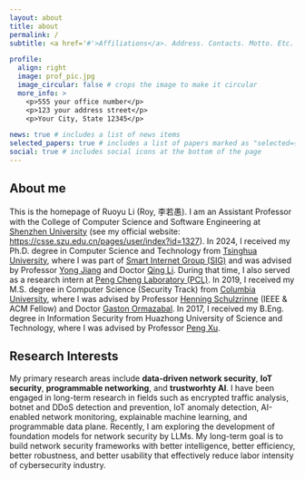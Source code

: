 ```yaml
---
layout: about
title: about
permalink: /
subtitle: <a href='#'>Affiliations</a>. Address. Contacts. Motto. Etc.

profile:
  align: right
  image: prof_pic.jpg
  image_circular: false # crops the image to make it circular
  more_info: >
    <p>555 your office number</p>
    <p>123 your address street</p>
    <p>Your City, State 12345</p>

news: true # includes a list of news items
selected_papers: true # includes a list of papers marked as "selected={true}"
social: true # includes social icons at the bottom of the page
---
```


## About me

This is the homepage of Ruoyu Li (Roy, 李若愚). I am an Assistant Professor with the College of Computer Science and Software Engineering at [Shenzhen University](https://www.szu.edu.cn) (see my official website: https://csse.szu.edu.cn/pages/user/index?id=1327). In 2024, I received my Ph.D. degree in Computer Science and Technology from [Tsinghua University](https://www.tsinghua.edu.cn), where I was part of [Smart Internet Group (SIG)](https://smartinternet.group/) and was advised by Professor [Yong Jiang](https://www.sigs.tsinghua.edu.cn/jy/main.htm) and Doctor [Qing Li](https://smartinternet.group/qing/). During that time, I also served as a research intern at [Peng Cheng Laboratory (PCL)](https://www.pcl.ac.cn). In 2019, I received my M.S. degree in Computer Science (Security Track) from [Columbia University](https://www.columbia.edu), where I was advised by Professor [Henning Schulzrinne](https://www.engineering.columbia.edu/faculty/henning-schulzrinne) (IEEE & ACM Fellow) and Doctor [Gaston Ormazabal](https://www.linkedin.com/in/gaston-ormazabal-8304893/). In 2017, I received my B.Eng. degree in Information Security from Huazhong University of Science and Technology, where I was advised by Professor [Peng Xu](http://faculty.hust.edu.cn/xupeng1/zh_CN/index.htm).

## Research Interests

My primary research areas include **data-driven network security**, **IoT security**, **programmable networking**, and **trustworhty AI**. I have been engaged in long-term research in fields such as encrypted traffic analysis, botnet and DDoS detection and prevention, IoT anomaly detection, AI-enabled network monitoring, explainable machine learning, and programmable data plane. Recently, I am exploring the development of foundation models for network security by LLMs. My long-term goal is to build network security frameworks with better intelligence, better efficiency, better robustness, and better usability that effectively reduce labor intensity of cybersecurity industry.
